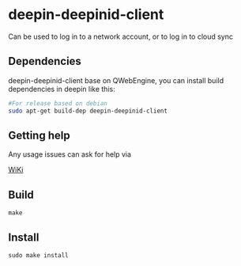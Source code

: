 # deepin-deepinid-client

Can be used to log in to a network account, or to log in to cloud sync

## Dependencies

deepin-deepinid-client base on QWebEngine, you can install build dependencies in deepin like this:

```bash
#For release based on debian
sudo apt-get build-dep deepin-deepinid-client
```

## Getting help

Any usage issues can ask for help via

[WiKi](https://wikidev.uniontech.com/index.php?title=%E7%99%BB%E5%BD%95%E9%97%AE%E9%A2%98%E6%8E%92%E6%9F%A5)

## Build

`make`

## Install

`sudo make install`
